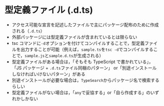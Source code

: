 # 型定義ファイル (.d.ts)
- アクセス可能な宣言を記述したファイルで主にパッケージ配布のために作成される（`.d.ts`）
- 外部パッケージには型定義ファイルが含まれているとは限らない
- tsc コマンドに`-d`オプションを付けてコンパイルすることで，型定義ファイルを出力することが可能（例えば，`sample.ts`を`tsc -d`でコンパイルすることで，`sample.js`と`sample.d.ts`が生成される）
- 型定義ファイルがある場合は，「そもそも TypeScript で書かれている」，「JS パッケージ + `.d.ts`ファイル同梱のパターン」 or「別途インストールしなければいけないパターン」がある
- 別途インストールが必要な場合は，`TypeSearch`からパッケージ名で検索するらしい
- 型定義ファイルがない場合は，「`any`で妥協する」or「自ら作成する」のいずれかしかない